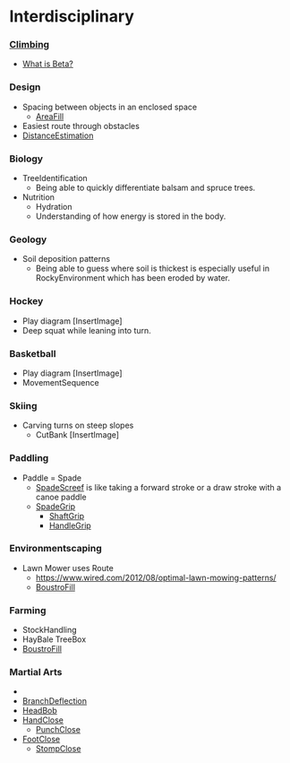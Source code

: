 # Interdisciplinary

### [Climbing]()

- [What is Beta?]()

### Design

- Spacing between objects in an enclosed space
    - [AreaFill]()
- Easiest route through obstacles
- [DistanceEstimation]()


### Biology

- TreeIdentification
    - Being able to quickly differentiate balsam and spruce trees.
- Nutrition
    - Hydration
    - Understanding of how energy is stored in the body.

### Geology

- Soil deposition patterns
    - Being able to guess where soil is thickest is especially useful in RockyEnvironment which has been eroded by water.

### Hockey

- Play diagram [InsertImage]
- Deep squat while leaning into turn.

### Basketball

- Play diagram [InsertImage]
- MovementSequence

### Skiing

- Carving turns on steep slopes
    - CutBank [InsertImage]   
### Paddling

- Paddle = Spade
    - [SpadeScreef]() is like taking a forward stroke or a draw stroke with a canoe paddle 
    - [SpadeGrip]()
        - [ShaftGrip]()
        - [HandleGrip]()

### Environmentscaping

- Lawn Mower uses Route
    - https://www.wired.com/2012/08/optimal-lawn-mowing-patterns/
    - [BoustroFill]() 

### Farming

- StockHandling
- HayBale TreeBox  
- [BoustroFill]()


### Martial Arts

- []()
- [BranchDeflection](/reference/Movement/PlantMovement/BranchDeflection)
- [HeadBob]()
- [HandClose]()
    - [PunchClose]()
- [FootClose]()
    - [StompClose]()
